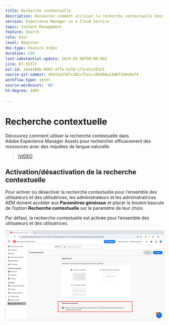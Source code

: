 ```yaml
---
title: Recherche contextuelle
description: Découvrez comment utiliser la recherche contextuelle dans AEM Assets pour rechercher efficacement des ressources avec des requêtes de langue naturelle.
version: Experience Manager as a Cloud Service
topic: Content Management
feature: Search
role: User
level: Beginner
doc-type: Feature Video
duration: 120
last-substantial-update: 2024-05-08T00:00:00Z
jira: KT-15377
exl-id: 34e9186b-890f-4ffe-b158-171c42c563c5
source-git-commit: 48433a5367c281cf5a1c106b08a1306f1b0e8ef4
workflow-type: tm+mt
source-wordcount: '85'
ht-degree: 100%

---
```


# Recherche contextuelle

Découvrez comment utiliser la recherche contextuelle dans Adobe Experience Manager Assets pour rechercher efficacement des ressources avec des requêtes de langue naturelle.

>[!VIDEO](https://video.tv.adobe.com/v/3428667/?learn=on)

## Activation/désactivation de la recherche contextuelle

Pour activer ou désactiver la recherche contextuelle pour l’ensemble des utilisateurs et des utilisatrices, les administrateurs et les administratrices AEM doivent accéder aux __Paramètres généraux__ et placer le bouton bascule de l’option __Recherche contextuelle__ sur le paramètre de leur choix.

Par défaut, la recherche contextuelle est activée pour l’ensemble des utilisateurs et des utilisatrices.

![Activer la recherche contextuelle](./assets/contextual-search/enable-contextual-search.png)